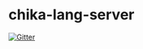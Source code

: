 # chika-lang-server

[![Gitter](https://badges.gitter.im/Join%20Chat.svg)](https://gitter.im/javacodegeek/chika-lang-server?utm_source=badge&utm_medium=badge&utm_campaign=pr-badge&utm_content=badge)